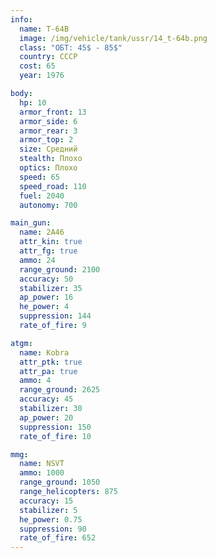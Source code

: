 ```yaml
---
info:
  name: T-64B
  image: /img/vehicle/tank/ussr/14_t-64b.png
  class: "ОБТ: 45$ - 85$"
  country: СССР
  cost: 65
  year: 1976

body:
  hp: 10
  armor_front: 13
  armor_side: 6
  armor_rear: 3
  armor_top: 2
  size: Средний
  stealth: Плохо
  optics: Плохо
  speed: 65
  speed_road: 110
  fuel: 2040
  autonomy: 700

main_gun:
  name: 2A46
  attr_kin: true
  attr_fg: true
  ammo: 24
  range_ground: 2100
  accuracy: 50
  stabilizer: 35
  ap_power: 16
  he_power: 4
  suppression: 144
  rate_of_fire: 9

atgm:
  name: Kobra
  attr_ptk: true
  attr_pa: true
  ammo: 4
  range_ground: 2625
  accuracy: 45
  stabilizer: 30
  ap_power: 20
  suppression: 150
  rate_of_fire: 10

mmg:
  name: NSVT
  ammo: 1000
  range_ground: 1050
  range_helicopters: 875
  accuracy: 15
  stabilizer: 5
  he_power: 0.75
  suppression: 90
  rate_of_fire: 652
---
```

